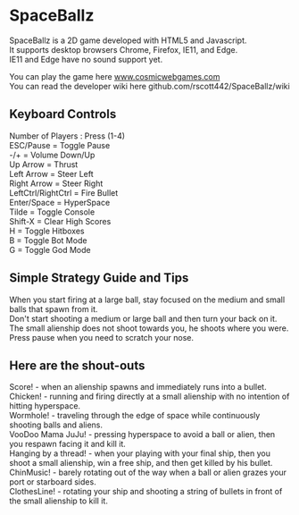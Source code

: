 # SpaceBallz

SpaceBallz is a 2D game developed with HTML5 and Javascript.  
It supports desktop browsers Chrome, Firefox, IE11, and Edge.  
IE11 and Edge have no sound support yet.

You can play the game here www.cosmicwebgames.com  
You can read the developer wiki here github.com/rscott442/SpaceBallz/wiki

## Keyboard Controls  
Number of Players : Press (1-4)  
ESC/Pause = Toggle Pause  
-/+ = Volume Down/Up  
Up Arrow = Thrust  
Left Arrow = Steer Left  
Right Arrow = Steer Right  
LeftCtrl/RightCtrl = Fire Bullet  
Enter/Space = HyperSpace  
Tilde = Toggle Console  
Shift-X = Clear High Scores  
H = Toggle Hitboxes  
B = Toggle Bot Mode  
G = Toggle God Mode  

## Simple Strategy Guide and Tips  
When you start firing at a large ball, stay focused on the medium and small balls that spawn from it.  
Don't start shooting a medium or large ball and then turn your back on it.  
The small alienship does not shoot towards you, he shoots where you were.  
Press pause when you need to scratch your nose.  

## Here are the shout-outs  
Score! - when an alienship spawns and immediately runs into a bullet.  
Chicken! - running and firing directly at a small alienship with no intention of hitting hyperspace.  
Wormhole! - traveling through the edge of space while continuously shooting balls and aliens.  
VooDoo Mama JuJu! - pressing hyperspace to avoid a ball or alien, then you respawn facing it and kill it.  
Hanging by a thread! - when your playing with your final ship, then you shoot a small alienship, win a free ship, and then get killed by his bullet.  
ChinMusic! - barely rotating out of the way when a ball or alien grazes your port or starboard sides.  
ClothesLine! - rotating your ship and shooting a string of bullets in front of the small alienship to kill it.  

